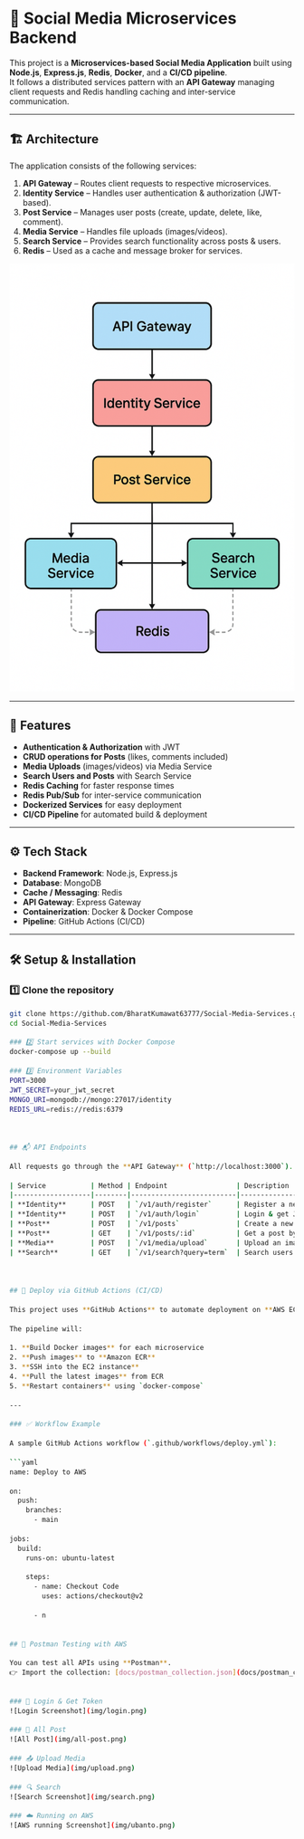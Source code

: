 # 📱 Social Media Microservices Backend

This project is a **Microservices-based Social Media Application** built using **Node.js**, **Express.js**, **Redis**, **Docker**, and a **CI/CD pipeline**.  
It follows a distributed services pattern with an **API Gateway** managing client requests and Redis handling caching and inter-service communication.

---

## 🏗️ Architecture

The application consists of the following services:

1. **API Gateway** – Routes client requests to respective microservices.  
2. **Identity Service** – Handles user authentication & authorization (JWT-based).  
3. **Post Service** – Manages user posts (create, update, delete, like, comment).  
4. **Media Service** – Handles file uploads (images/videos).  
5. **Search Service** – Provides search functionality across posts & users.  
6. **Redis** – Used as a cache and message broker for services.  

<p align="center">
  <img src="./img/microservices.png" alt="Architecture Diagram" width="700"/>
</p>

---

## 🚀 Features

- **Authentication & Authorization** with JWT  
- **CRUD operations for Posts** (likes, comments included)  
- **Media Uploads** (images/videos) via Media Service  
- **Search Users and Posts** with Search Service  
- **Redis Caching** for faster response times  
- **Redis Pub/Sub** for inter-service communication  
- **Dockerized Services** for easy deployment  
- **CI/CD Pipeline** for automated build & deployment  

---

## ⚙️ Tech Stack

- **Backend Framework**: Node.js, Express.js  
- **Database**: MongoDB  
- **Cache / Messaging**: Redis  
- **API Gateway**: Express Gateway  
- **Containerization**: Docker & Docker Compose  
- **Pipeline**: GitHub Actions (CI/CD)  

---

## 🛠️ Setup & Installation

### 1️⃣ Clone the repository
```bash
git clone https://github.com/BharatKumawat63777/Social-Media-Services.git
cd Social-Media-Services

### 2️⃣ Start services with Docker Compose
docker-compose up --build

### 3️⃣ Environment Variables
PORT=3000
JWT_SECRET=your_jwt_secret
MONGO_URI=mongodb://mongo:27017/identity
REDIS_URL=redis://redis:6379



## 📬 API Endpoints

All requests go through the **API Gateway** (`http://localhost:3000`).

| Service           | Method | Endpoint                 | Description              |
|-------------------|--------|--------------------------|--------------------------|
| **Identity**      | POST   | `/v1/auth/register`      | Register a new user      |
| **Identity**      | POST   | `/v1/auth/login`         | Login & get JWT token    |
| **Post**          | POST   | `/v1/posts`              | Create a new post        |
| **Post**          | GET    | `/v1/posts/:id`          | Get a post by ID         |
| **Media**         | POST   | `/v1/media/upload`       | Upload an image/video    |
| **Search**        | GET    | `/v1/search?query=term`  | Search users or posts    |



## 🚀 Deploy via GitHub Actions (CI/CD)

This project uses **GitHub Actions** to automate deployment on **AWS EC2** with images stored in **AWS ECR**.

The pipeline will:

1. **Build Docker images** for each microservice  
2. **Push images** to **Amazon ECR**  
3. **SSH into the EC2 instance**  
4. **Pull the latest images** from ECR  
5. **Restart containers** using `docker-compose`  

---

### ✅ Workflow Example

A sample GitHub Actions workflow (`.github/workflows/deploy.yml`):

```yaml
name: Deploy to AWS

on:
  push:
    branches:
      - main

jobs:
  build:
    runs-on: ubuntu-latest

    steps:
      - name: Checkout Code
        uses: actions/checkout@v2

      - n


## 📸 Postman Testing with AWS

You can test all APIs using **Postman**.  
👉 Import the collection: [docs/postman_collection.json](docs/postman_collection.json)


### 🔑 Login & Get Token
![Login Screenshot](img/login.png)

### 📝 All Post
![All Post](img/all-post.png)

### 📤 Upload Media
![Upload Media](img/upload.png)

### 🔍 Search
![Search Screenshot](img/search.png)

### ☁️ Running on AWS
![AWS running Screenshot](img/ubanto.png)



